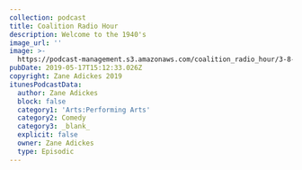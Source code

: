 ```yaml
---
collection: podcast
title: Coalition Radio Hour
description: Welcome to the 1940's
image_url: ''
image: >-
  https://podcast-management.s3.amazonaws.com/coalition_radio_hour/3-8-19/3-8-19.png
pubDate: 2019-05-17T15:12:33.026Z
copyright: Zane Adickes 2019
itunesPodcastData:
  author: Zane Adickes
  block: false
  category1: 'Arts:Performing Arts'
  category2: Comedy
  category3: _blank_
  explicit: false
  owner: Zane Adickes
  type: Episodic
---
```


